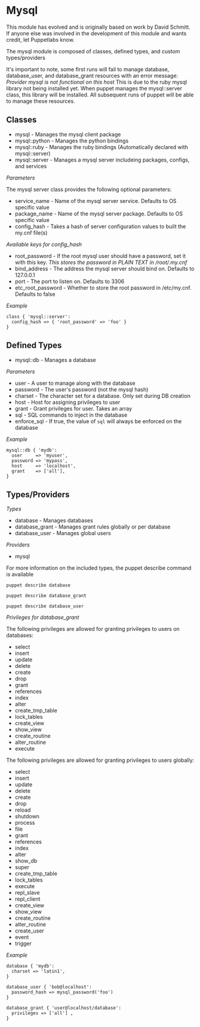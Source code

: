 Mysql
=====

This module has evolved and is originally based on work by David Schmitt.  If
anyone else was involved in the development of this module and wants credit,
let Puppetlabs know.

The mysql module is composed of classes, defined types, and custom
types/providers

It's important to note, some first runs will fail to manage database, 
database\_user, and database\_grant resources with an error message:
*Provider mysql is not functional on this host*
This is due to the ruby mysql library not being installed yet. When puppet 
manages the mysql::server class, this library will be installed.
All subsequent runs of puppet will be able to manage these resources.

Classes
-------

* mysql         - Manages the mysql client package
* mysql::python - Manages the python bindings
* mysql::ruby   - Manages the ruby bindings (Automatically declared with
  mysql::server) 
* mysql::server - Manages a mysql server includeing packages, configs, and
  services

*Parameters*

The mysql server class provides the following optional parameters:

* service\_name - Name of the mysql server service. Defaults to OS specific
  value
* package\_name - Name of the mysql server package. Defaults to OS specific
  value
* config\_hash  - Takes a hash of server configuration values to built the
  my.cnf file(s)

*Available keys for config_hash*

* root\_password - If the root mysql user should have a password, set it with
  this key. *This stores the password in PLAIN TEXT in /root/.my.cnf*
* bind\_address  - The address the mysql server should bind on.  Defaults to
  127.0.0.1 
* port - The port to listen on.  Defaults to 3306
* etc\_root\_password - Whether to store the root password in /etc/my.cnf.
  Defaults to false
  
*Example*

```puppet 
class { 'mysql::server': 
  config_hash => { 'root_password' => 'foo' } 
} 
``` 

Defined Types
-------------

* mysql::db - Manages a database

*Parameters*

* user - A user to manage along with the database
* password - The user's password (not the mysql hash)
* charset  - The character set for a database. Only set during DB creation
* host - Host for assigning privileges to user
* grant - Grant privileges for user. Takes an array
* sql - SQL commands to inject in the database
* enforce_sql - If true, the value of `sql` will always be enforced on the database

*Example*

```puppet
mysql::db { 'mydb':
  user     => 'myuser',
  password => 'mypass',
  host     => 'localhost',
  grant    => ['all'],
}
```

Types/Providers
---------

*Types*

* database - Manages databases
* database_grant - Manages grant rules globally or per database
* database_user - Manages global users

*Providers*

* mysql

For more information on the included types, the puppet describe command is available

`puppet describe database`

`puppet describe database_grant`

`puppet describe database_user`


*Privileges for database_grant*

The following privileges are allowed for granting privileges to users on databases:

 - select
 - insert
 - update
 - delete
 - create
 - drop
 - grant
 - references
 - index
 - alter
 - create_tmp_table
 - lock_tables
 - create_view
 - show_view
 - create_routine
 - alter_routine
 - execute

The following privileges are allowed for granting privileges to users globally:

 - select
 - insert
 - update
 - delete
 - create
 - drop
 - reload
 - shutdown
 - process
 - file
 - grant
 - references
 - index
 - alter
 - show_db
 - super
 - create_tmp_table
 - lock_tables
 - execute
 - repl_slave
 - repl_client
 - create_view
 - show_view
 - create_routine
 - alter_routine
 - create_user
 - event
 - trigger

*Example*

```puppet
database { 'mydb':
  charset => 'latin1',
}
 
database_user { 'bob@localhost':
  password_hash => mysql_password('foo')
}
 
database_grant { 'user@localhost/database':
  privileges => ['all'] ,
}
```
